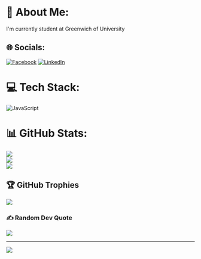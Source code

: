 # 💫 About Me:
I'm currently student at Greenwich of University


## 🌐 Socials:
[![Facebook](https://img.shields.io/badge/Facebook-%231877F2.svg?logo=Facebook&logoColor=white)](https://facebook.com/lhdl03) [![LinkedIn](https://img.shields.io/badge/LinkedIn-%230077B5.svg?logo=linkedin&logoColor=white)](https://linkedin.com/in/duclam0301) 

# 💻 Tech Stack:
![JavaScript](https://img.shields.io/badge/javascript-%23323330.svg?style=for-the-badge&logo=javascript&logoColor=%23F7DF1E)
# 📊 GitHub Stats:
![](https://github-readme-stats.vercel.app/api?username=south-03&theme=dark&hide_border=false&include_all_commits=false&count_private=false)<br/>
![](https://github-readme-streak-stats.herokuapp.com/?user=south-03&theme=dark&hide_border=false)<br/>
![](https://github-readme-stats.vercel.app/api/top-langs/?username=south-03&theme=dark&hide_border=false&include_all_commits=false&count_private=false&layout=compact)

## 🏆 GitHub Trophies
![](https://github-profile-trophy.vercel.app/?username=south-03&theme=radical&no-frame=false&no-bg=false&margin-w=4)

### ✍️ Random Dev Quote
![](https://quotes-github-readme.vercel.app/api?type=horizontal&theme=radical)

---
[![](https://visitcount.itsvg.in/api?id=south-03&icon=0&color=1)](https://visitcount.itsvg.in)
